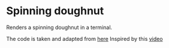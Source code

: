 # Spinning doughnut

Renders a spinning doughnut in a terminal.

The code is taken and adapted from [here](https://bit.ly/2BITbQm)
Inspired by this [video](https://www.youtube.com/watch?v=rj7DOPPTkQA)
